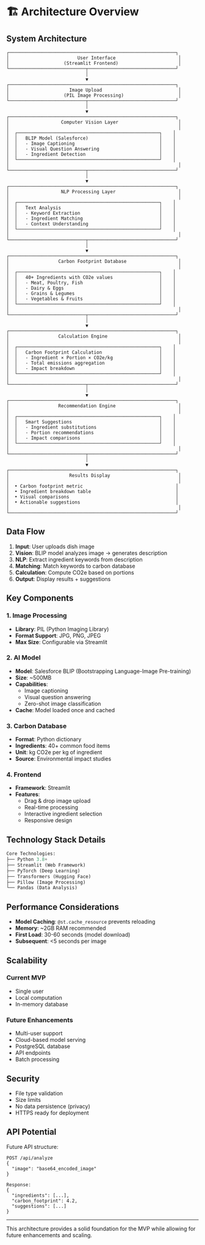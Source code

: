 # 🏗️ Architecture Overview

## System Architecture

```
┌─────────────────────────────────────────────────────────────┐
│                         User Interface                       │
│                    (Streamlit Frontend)                      │
└────────────────────────────┬────────────────────────────────┘
                             │
                             ▼
┌─────────────────────────────────────────────────────────────┐
│                      Image Upload                            │
│                    (PIL Image Processing)                    │
└────────────────────────────┬────────────────────────────────┘
                             │
                             ▼
┌─────────────────────────────────────────────────────────────┐
│                   Computer Vision Layer                      │
│                                                              │
│  ┌────────────────────────────────────────────────────┐    │
│  │   BLIP Model (Salesforce)                          │    │
│  │   - Image Captioning                               │    │
│  │   - Visual Question Answering                      │    │
│  │   - Ingredient Detection                           │    │
│  └────────────────────────────────────────────────────┘    │
│                                                              │
└────────────────────────────┬────────────────────────────────┘
                             │
                             ▼
┌─────────────────────────────────────────────────────────────┐
│                   NLP Processing Layer                       │
│                                                              │
│  ┌────────────────────────────────────────────────────┐    │
│  │   Text Analysis                                    │    │
│  │   - Keyword Extraction                             │    │
│  │   - Ingredient Matching                            │    │
│  │   - Context Understanding                          │    │
│  └────────────────────────────────────────────────────┘    │
│                                                              │
└────────────────────────────┬────────────────────────────────┘
                             │
                             ▼
┌─────────────────────────────────────────────────────────────┐
│                  Carbon Footprint Database                   │
│                                                              │
│  ┌────────────────────────────────────────────────────┐    │
│  │   40+ Ingredients with CO2e values                 │    │
│  │   - Meat, Poultry, Fish                            │    │
│  │   - Dairy & Eggs                                   │    │
│  │   - Grains & Legumes                               │    │
│  │   - Vegetables & Fruits                            │    │
│  └────────────────────────────────────────────────────┘    │
│                                                              │
└────────────────────────────┬────────────────────────────────┘
                             │
                             ▼
┌─────────────────────────────────────────────────────────────┐
│                  Calculation Engine                          │
│                                                              │
│  ┌────────────────────────────────────────────────────┐    │
│  │   Carbon Footprint Calculation                     │    │
│  │   - Ingredient × Portion × CO2e/kg                 │    │
│  │   - Total emissions aggregation                    │    │
│  │   - Impact breakdown                               │    │
│  └────────────────────────────────────────────────────┘    │
│                                                              │
└────────────────────────────┬────────────────────────────────┘
                             │
                             ▼
┌─────────────────────────────────────────────────────────────┐
│                  Recommendation Engine                       │
│                                                              │
│  ┌────────────────────────────────────────────────────┐    │
│  │   Smart Suggestions                                │    │
│  │   - Ingredient substitutions                       │    │
│  │   - Portion recommendations                        │    │
│  │   - Impact comparisons                             │    │
│  └────────────────────────────────────────────────────┘    │
│                                                              │
└────────────────────────────┬────────────────────────────────┘
                             │
                             ▼
┌─────────────────────────────────────────────────────────────┐
│                      Results Display                         │
│                                                              │
│  • Carbon footprint metric                                  │
│  • Ingredient breakdown table                               │
│  • Visual comparisons                                       │
│  • Actionable suggestions                                   │
│                                                              │
└─────────────────────────────────────────────────────────────┘
```

## Data Flow

1. **Input**: User uploads dish image
2. **Vision**: BLIP model analyzes image → generates description
3. **NLP**: Extract ingredient keywords from description
4. **Matching**: Match keywords to carbon database
5. **Calculation**: Compute CO2e based on portions
6. **Output**: Display results + suggestions

## Key Components

### 1. Image Processing
- **Library**: PIL (Python Imaging Library)
- **Format Support**: JPG, PNG, JPEG
- **Max Size**: Configurable via Streamlit

### 2. AI Model
- **Model**: Salesforce BLIP (Bootstrapping Language-Image Pre-training)
- **Size**: ~500MB
- **Capabilities**: 
  - Image captioning
  - Visual question answering
  - Zero-shot image classification
- **Cache**: Model loaded once and cached

### 3. Carbon Database
- **Format**: Python dictionary
- **Ingredients**: 40+ common food items
- **Unit**: kg CO2e per kg of ingredient
- **Source**: Environmental impact studies

### 4. Frontend
- **Framework**: Streamlit
- **Features**:
  - Drag & drop image upload
  - Real-time processing
  - Interactive ingredient selection
  - Responsive design

## Technology Stack Details

```python
Core Technologies:
├── Python 3.8+
├── Streamlit (Web Framework)
├── PyTorch (Deep Learning)
├── Transformers (Hugging Face)
├── Pillow (Image Processing)
└── Pandas (Data Analysis)
```

## Performance Considerations

- **Model Caching**: `@st.cache_resource` prevents reloading
- **Memory**: ~2GB RAM recommended
- **First Load**: 30-60 seconds (model download)
- **Subsequent**: <5 seconds per image

## Scalability

### Current MVP
- Single user
- Local computation
- In-memory database

### Future Enhancements
- Multi-user support
- Cloud-based model serving
- PostgreSQL database
- API endpoints
- Batch processing

## Security

- File type validation
- Size limits
- No data persistence (privacy)
- HTTPS ready for deployment

## API Potential

Future API structure:
```
POST /api/analyze
{
  "image": "base64_encoded_image"
}

Response:
{
  "ingredients": [...],
  "carbon_footprint": 4.2,
  "suggestions": [...]
}
```

---

This architecture provides a solid foundation for the MVP while allowing for future enhancements and scaling.
